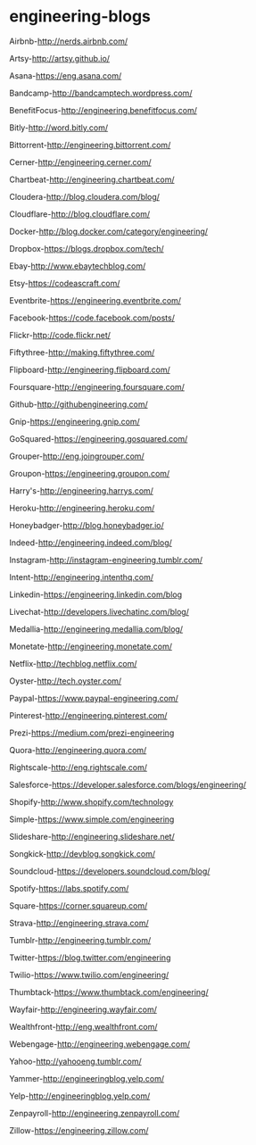 # engineering-blogs

Airbnb-http://nerds.airbnb.com/

Artsy-http://artsy.github.io/

Asana-https://eng.asana.com/

Bandcamp-http://bandcamptech.wordpress.com/

BenefitFocus-http://engineering.benefitfocus.com/

Bitly-http://word.bitly.com/

Bittorrent-http://engineering.bittorrent.com/

Cerner-http://engineering.cerner.com/

Chartbeat-http://engineering.chartbeat.com/

Cloudera-http://blog.cloudera.com/blog/

Cloudflare-http://blog.cloudflare.com/

Docker-http://blog.docker.com/category/engineering/

Dropbox-https://blogs.dropbox.com/tech/

Ebay-http://www.ebaytechblog.com/

Etsy-https://codeascraft.com/

Eventbrite-https://engineering.eventbrite.com/

Facebook-https://code.facebook.com/posts/

Flickr-http://code.flickr.net/

Fiftythree-http://making.fiftythree.com/

Flipboard-http://engineering.flipboard.com/

Foursquare-http://engineering.foursquare.com/

Github-http://githubengineering.com/

Gnip-https://engineering.gnip.com/

GoSquared-https://engineering.gosquared.com/

Grouper-http://eng.joingrouper.com/

Groupon-https://engineering.groupon.com/

Harry's-http://engineering.harrys.com/

Heroku-http://engineering.heroku.com/

Honeybadger-http://blog.honeybadger.io/

Indeed-http://engineering.indeed.com/blog/

Instagram-http://instagram-engineering.tumblr.com/

Intent-http://engineering.intenthq.com/

Linkedin-https://engineering.linkedin.com/blog

Livechat-http://developers.livechatinc.com/blog/

Medallia-http://engineering.medallia.com/blog/

Monetate-http://engineering.monetate.com/

Netflix-http://techblog.netflix.com/

Oyster-http://tech.oyster.com/

Paypal-https://www.paypal-engineering.com/

Pinterest-http://engineering.pinterest.com/

Prezi-https://medium.com/prezi-engineering

Quora-http://engineering.quora.com/

Rightscale-http://eng.rightscale.com/

Salesforce-https://developer.salesforce.com/blogs/engineering/

Shopify-http://www.shopify.com/technology

Simple-https://www.simple.com/engineering

Slideshare-http://engineering.slideshare.net/

Songkick-http://devblog.songkick.com/

Soundcloud-https://developers.soundcloud.com/blog/

Spotify-https://labs.spotify.com/

Square-https://corner.squareup.com/

Strava-http://engineering.strava.com/

Tumblr-http://engineering.tumblr.com/

Twitter-https://blog.twitter.com/engineering

Twilio-https://www.twilio.com/engineering/

Thumbtack-https://www.thumbtack.com/engineering/

Wayfair-http://engineering.wayfair.com/

Wealthfront-http://eng.wealthfront.com/

Webengage-http://engineering.webengage.com/

Yahoo-http://yahooeng.tumblr.com/

Yammer-http://engineeringblog.yelp.com/

Yelp-http://engineeringblog.yelp.com/

Zenpayroll-http://engineering.zenpayroll.com/

Zillow-https://engineering.zillow.com/

